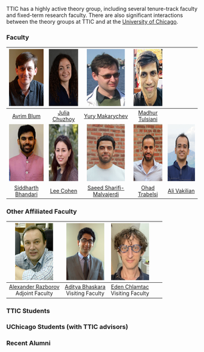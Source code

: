 TTIC has a highly active theory group, including several tenure-track faculty and fixed-term research faculty. There are also significant interactions between the theory groups at TTIC and at the [University of Chicago](http://theory.cs.uchicago.edu).




### Faculty

|        <img src="avrim.jpg" height="150" width="100">        |   <img src="julia.jpg" height="150" width="100">    |        <img src="yury.jpg" height="150" width="100">         |       <img src="madhur.jpg" height="150" width="100">       |                                                |
| :----------------------------------------------------------: | :-------------------------------------------------: | :----------------------------------------------------------: | :---------------------------------------------------------: | :--------------------------------------------: |
|         [Avrim Blum](https://home.ttic.edu/~avrim/)          |   [Julia Chuzhoy](https://home.ttic.edu/~cjulia/)   |       [Yury Makarychev](https://home.ttic.edu/~yury/)        |     [Madhur Tulsiani](https://home.ttic.edu/~madhurt/)      |                                                |
|      <img src="siddharth.jpg" height="150" width="100">      |    <img src="lee.jpg" height="150" width="100">     |        <img src="saeed.jpg" height="150" width="100">        |        <img src="ohad.jpg" height="150" width="100">        |  <img src="ali.jpg" height="150" width="100">  |
| [Siddharth Bhandari](https://sites.google.com/view/siddharth-bhandari/) | [Lee Cohen](https://sites.google.com/view/leecohen) | [Saeed Sharifi-Malvajerdi](https://sites.google.com/view/saeedsh/home) | [Ohad Trabelsi](https://sites.google.com/view/ohadtrabelsi) | [Ali Vakilian](https://www.mit.edu/~vakilian/) |

### Other Affiliated Faculty

|      <img src="razborov.jpg" height="150" width="100">       |      <img src="bhaskara.jpg" height="150" width="100">       |      <img src="chlamtac.jpg" height="150" width="100">       |      |      |
| :----------------------------------------------------------: | :----------------------------------------------------------: | :----------------------------------------------------------: | :--: | :--: |
| [Alexander Razborov](http://people.cs.uchicago.edu/~razborov/) <br> Adjoint Faculty | [Aditya Bhaskara](https://users.cs.utah.edu/~bhaskara/) <br> Visiting Faculty | [Eden Chlamtac](https://www.cs.bgu.ac.il/~chlamtac/)<br> Visiting Faculty |      |      |



### TTIC Students



### UChicago Students (with TTIC advisors)



### Recent Alumni





